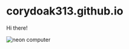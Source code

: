 # corydoak313.github.io

Hi there!

<picture>
  <source media="(prefers-color-scheme: dark)" srcset="![black](https://github.com/user-attachments/assets/3111999b-9a89-41ff-b9d1-abc28eede5de)
">
  <source media="(prefers-color-scheme: light)" srcset="![white](https://github.com/user-attachments/assets/f474bdc6-d4f4-4e65-b7c0-5b811cb1db02)
">
  <img alt="neon computer" src="https://www.shutterstock.com/video/clip-3483067579-hello-world-neon-text-animation--perfect
">
</picture>
